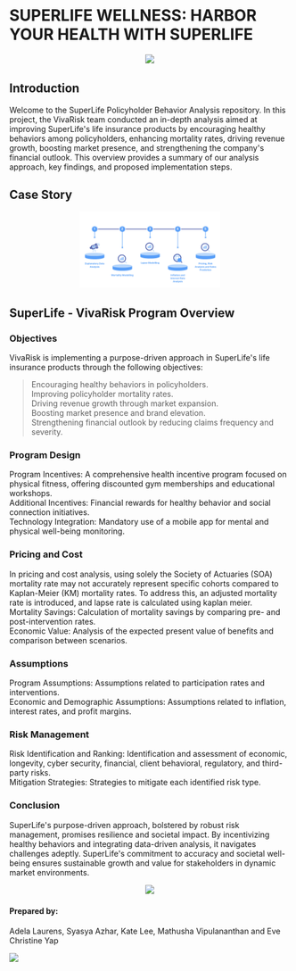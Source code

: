 # SUPERLIFE WELLNESS: HARBOR YOUR HEALTH WITH SUPERLIFE

<p align = "center" width = "10%">
    <img width = "50%" src="https://github.com/Actuarial-Control-Cycle-T1-2024/group-page-showcase-vivarisk/assets/163557890/cc3f288a-61a9-4dec-a43b-440527df434c"> 
</p>

## Introduction 
Welcome to the SuperLife Policyholder Behavior Analysis repository. In this project, the VivaRisk team conducted an in-depth analysis aimed at improving SuperLife's life insurance products by encouraging healthy behaviors among policyholders, enhancing mortality rates, driving revenue growth, boosting market presence, and strengthening the company's financial outlook. This overview provides a summary of our analysis approach, key findings, and proposed implementation steps.

## Case Story
<p align = "center" width="40%">
    <img width="50%" src="https://github.com/Actuarial-Control-Cycle-T1-2024/group-page-showcase-vivarisk/blob/main/PROCESS.png"> 
</p>

## SuperLife - VivaRisk Program Overview 
### Objectives
VivaRisk is implementing a purpose-driven approach in SuperLife's life insurance products through the following objectives:

>Encouraging healthy behaviors in policyholders.<br />
>Improving policyholder mortality rates.<br />
>Driving revenue growth through market expansion.<br />
>Boosting market presence and brand elevation.<br />
>Strengthening financial outlook by reducing claims frequency and severity.

### Program Design
Program Incentives: A comprehensive health incentive program focused on physical fitness, offering discounted gym memberships and educational workshops.<br />
Additional Incentives: Financial rewards for healthy behavior and social connection initiatives.<br />
Technology Integration: Mandatory use of a mobile app for mental and physical well-being monitoring.<br />

### Pricing and Cost
In pricing and cost analysis, using solely the Society of Actuaries (SOA) mortality rate may not accurately represent specific cohorts compared to Kaplan-Meier (KM) mortality rates. To address this, an adjusted mortality rate is introduced, and lapse rate is calculated using kaplan meier.<br />
Mortality Savings: Calculation of mortality savings by comparing pre- and post-intervention rates.<br />
Economic Value: Analysis of the expected present value of benefits and comparison between scenarios.

### Assumptions
Program Assumptions: Assumptions related to participation rates and interventions.<br />
Economic and Demographic Assumptions: Assumptions related to inflation, interest rates, and profit margins.

### Risk Management
Risk Identification and Ranking: Identification and assessment of economic, longevity, cyber security, financial, client behavioral, regulatory, and third-party risks.<br />
Mitigation Strategies: Strategies to mitigate each identified risk type.

### Conclusion
SuperLife's purpose-driven approach, bolstered by robust risk management, promises resilience and societal impact. By incentivizing healthy behaviors and integrating data-driven analysis, it navigates challenges adeptly. SuperLife's commitment to accuracy and societal well-being ensures sustainable growth and value for stakeholders in dynamic market environments.

<p align = "center" width = "20%">
    <img width = "20%" src="https://github.com/Actuarial-Control-Cycle-T1-2024/group-page-showcase-vivarisk/blob/main/unsw.png"> 
</p>

#### Prepared by:
Adela Laurens, Syasya Azhar, Kate Lee, Mathusha Vipulananthan and Eve Christine Yap

![](Actuarial.gif)

